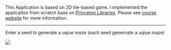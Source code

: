 This Application is based on 2D tile-based game. I implemented the applicaiton from scratch base on [Princeton Libraries](https://introcs.cs.princeton.edu/java/stdlib/javadoc/StdDraw.html). Please see [course website](https://sp18.datastructur.es/materials/proj/proj2/proj2) for more information.

------------------------------------------------------------------------------------------------------------------------

Enter a seed to generate a uqiue maze (each seed genernate a uqiue maze)

![](https://media.giphy.com/media/CZLPK3Ueb3i9aXtGLJ/giphy.gif)
